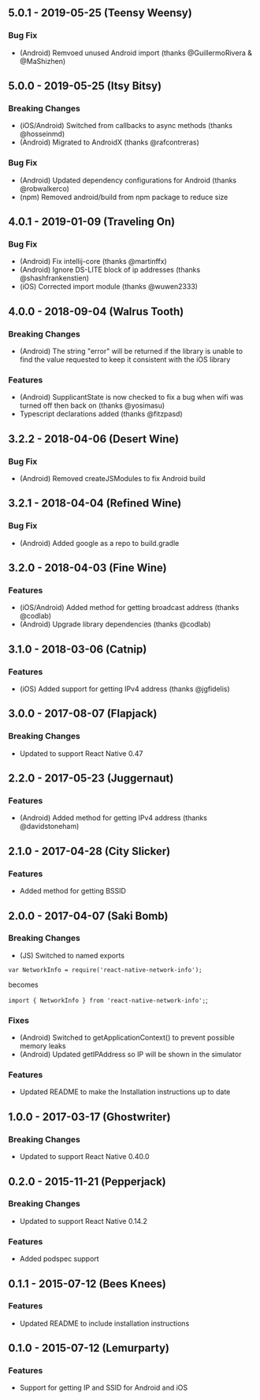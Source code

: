 ## 5.0.1 - 2019-05-25 (Teensy Weensy)

### Bug Fix
- (Android) Remvoed unused Android import (thanks @GuillermoRivera & @MaShizhen)

## 5.0.0 - 2019-05-25 (Itsy Bitsy)

### Breaking Changes
- (iOS/Android) Switched from callbacks to async methods (thanks @hosseinmd)
- (Android) Migrated to AndroidX (thanks @rafcontreras)

### Bug Fix
- (Android) Updated dependency configurations for Android (thanks @robwalkerco)
- (npm) Removed android/build from npm package to reduce size


## 4.0.1 - 2019-01-09 (Traveling On)

### Bug Fix
- (Android) Fix intellij-core (thanks @martinffx)
- (Android) Ignore DS-LITE block of ip addresses (thanks @shashfrankenstien)
- (iOS) Corrected import module (thanks @wuwen2333)


## 4.0.0 - 2018-09-04 (Walrus Tooth)

### Breaking Changes
- (Android) The string "error" will be returned if the library is unable to find the value requested
to keep it consistent with the iOS library

### Features
- (Android) SupplicantState is now checked to fix a bug when wifi was turned off then back on (thanks @yosimasu)
- Typescript declarations added (thanks @fitzpasd)


## 3.2.2 - 2018-04-06 (Desert Wine)

### Bug Fix
- (Android) Removed createJSModules to fix Android build


## 3.2.1 - 2018-04-04 (Refined Wine)

### Bug Fix
- (Android) Added google as a repo to build.gradle


## 3.2.0 - 2018-04-03 (Fine Wine)

### Features
- (iOS/Android) Added method for getting broadcast address (thanks @codlab)
- (Android) Upgrade library dependencies (thanks @codlab)


## 3.1.0 - 2018-03-06 (Catnip)

### Features
- (iOS) Added support for getting IPv4 address (thanks @jgfidelis)


## 3.0.0 - 2017-08-07 (Flapjack)

### Breaking Changes
- Updated to support React Native 0.47


## 2.2.0 - 2017-05-23 (Juggernaut)

### Features
- (Android) Added method for getting IPv4 address (thanks @davidstoneham)


## 2.1.0 - 2017-04-28 (City Slicker)

### Features
- Added method for getting BSSID


## 2.0.0 - 2017-04-07 (Saki Bomb)

### Breaking Changes
- (JS) Switched to named exports

`var NetworkInfo = require('react-native-network-info');`

becomes

`import { NetworkInfo } from 'react-native-network-info';`;

### Fixes
- (Android) Switched to getApplicationContext() to prevent possible memory leaks
- (Android) Updated getIPAddress so IP will be shown in the simulator

### Features
- Updated README to make the Installation instructions up to date


## 1.0.0 - 2017-03-17 (Ghostwriter)

### Breaking Changes
- Updated to support React Native 0.40.0


## 0.2.0 - 2015-11-21 (Pepperjack)

### Breaking Changes
- Updated to support React Native 0.14.2

### Features
- Added podspec support


## 0.1.1 - 2015-07-12 (Bees Knees)

### Features
- Updated README to include installation instructions


## 0.1.0 - 2015-07-12 (Lemurparty)

### Features
- Support for getting IP and SSID for Android and iOS
